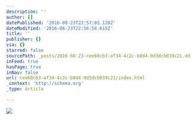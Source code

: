 ```yaml
---
description: ''
author: []
datePublished: '2016-08-23T22:57:02.120Z'
dateModified: '2016-08-23T22:56:58.615Z'
title: ''
publisher: {}
via: {}
starred: false
sourcePath: _posts/2016-08-23-cee68cb3-af34-4c2c-b0d4-0d3dcb039c21.md
inFeed: true
hasPage: true
inNav: false
url: cee68cb3-af34-4c2c-b0d4-0d3dcb039c21/index.html
_context: 'http://schema.org'
_type: Article

---
```

![](https://the-grid-user-content.s3-us-west-2.amazonaws.com/b7f9beb4-55d8-4cbe-81a2-26325f29da7c.jpg)